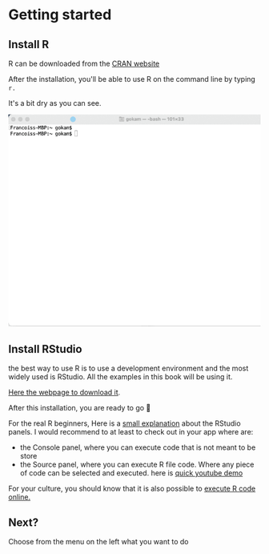 # Getting started

## Install R 

R can be downloaded from the [CRAN website](https://cran.r-project.org/)

After the installation, you'll be able to use R on the command line by typing `r.`

It's a bit dry as you can see.

![Using R in the Mac OS Terminal](.gitbook/assets/zcnnht77ss.gif)

## Install  RStudio

the best way to use R is to use a development environment and the most widely used is RStudio. All the examples in this book will be using it.

[Here the webpage to download it](https://www.rstudio.com/products/rstudio/download/).

After this installation, you are ready to go 🙌

For the real R beginners, Here is a [small explanation](https://bookdown.org/ndphillips/YaRrr/the-four-rstudio-windows.html) about the RStudio panels. I would recommend to at least to check out in your app where are:

* the Console panel, where you can execute code that is not meant to be store 
* the Source panel, where you can execute R file code. Where any piece of code can be selected and executed. here is [quick youtube demo](https://www.youtube.com/watch?v=MGHjnpj46IU&t=181s)

For your culture, you should know that it is also possible to [execute R code online.](ressources/execute-r-code-online.md)

## Next?

Choose from the menu on the left what you want to do



